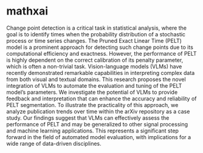 # mathxai


Change point detection is a critical task in statistical analysis, where the goal is
to identify times when the probability distribution of a stochastic process or time
series changes. The Pruned Exact Linear Time (PELT) model is a prominent approach for detecting such change points due to its computational efficiency and
exactness. However, the performance of PELT is highly dependent on the correct
calibration of its penalty parameter, which is often a non-trivial task. Vision-language models (VLMs) have recently demonstrated remarkable capabilities in
interpreting complex data from both visual and textual domains. This research proposes the novel integration of VLMs to automate the evaluation and tuning of
the PELT model’s parameters. We investigate the potential of VLMs to provide
feedback and interpretation that can enhance the accuracy and reliability of PELT
segmentation. To illustrate the practicality of this approach, we analyze publication trends over time within the arXiv repository as a case study. Our findings
suggest that VLMs can effectively assess the performance of PELT and may be
generalized to other signal processing and machine learning applications. This
represents a significant step forward in the field of automated model evaluation,
with implications for a wide range of data-driven disciplines.
